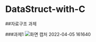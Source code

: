 # DataStruct-with-C
##자료구조 과제

###과제1
![화면 캡처 2022-04-05 161640](https://user-images.githubusercontent.com/32426765/161699687-1b4caa56-3f7c-41f3-a199-f8c4d2528ba5.png)
